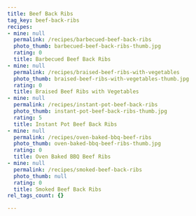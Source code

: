 ```yaml
---
title: Beef Back Ribs
tag_key: beef-back-ribs
recipes:
- mine: null
  permalink: /recipes/barbecued-beef-back-ribs
  photo_thumb: barbecued-beef-back-ribs-thumb.jpg
  rating: 0
  title: Barbecued Beef Back Ribs
- mine: null
  permalink: /recipes/braised-beef-ribs-with-vegetables
  photo_thumb: braised-beef-ribs-with-vegetables-thumb.jpg
  rating: 0
  title: Braised Beef Ribs with Vegetables
- mine: null
  permalink: /recipes/instant-pot-beef-back-ribs
  photo_thumb: instant-pot-beef-back-ribs-thumb.jpg
  rating: 5
  title: Instant Pot Beef Back Ribs
- mine: null
  permalink: /recipes/oven-baked-bbq-beef-ribs
  photo_thumb: oven-baked-bbq-beef-ribs-thumb.jpg
  rating: 0
  title: Oven Baked BBQ Beef Ribs
- mine: null
  permalink: /recipes/smoked-beef-back-ribs
  photo_thumb: null
  rating: 0
  title: Smoked Beef Back Ribs
rel_tags_count: {}

---
```

